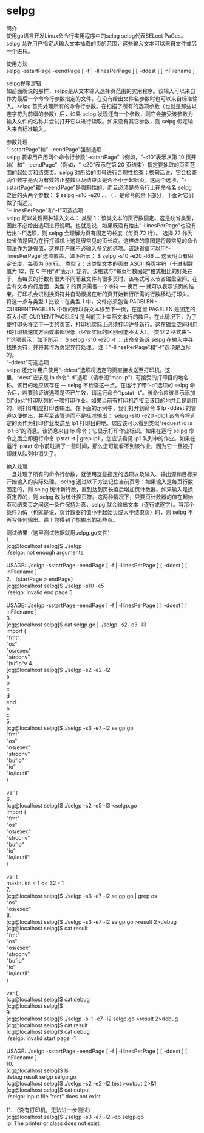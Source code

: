 # selpg

简介</br>
使用go语言开发Linux命令行实用程序中的selpg
selpg代表SELect PaGes。selpg 允许用户指定从输入文本抽取的页的范围，这些输入文本可以来自文件或另一个进程。

使用方法</br>
selpg -sstartPage -eendPage [ -f | -llinesPerPage ] [ -ddest ] [ inFilename ]

selpg程序逻辑</br>
如前面所说的那样，selpg是从文本输入选择页范围的实用程序。该输入可以来自作为最后一个命令行参数指定的文件，在没有给出文件名参数时也可以来自标准输入。selpg 首先处理所有的命令行参数。在扫描了所有的选项参数（也就是那些以连字符为前缀的参数）后，如果 selpg 发现还有一个参数，则它会接受该参数为输入文件的名称并尝试打开它以进行读取。如果没有其它参数，则 selpg 假定输入来自标准输入。

参数处理</br>
“-sstartPage”和“--eendPage”强制选项：</br>
selpg 要求用户用两个命令行参数“-sstartPage”（例如，“-s10”表示从第 10 页开始）和“--eendPage”（例如，“-e20”表示在第 20 页结束）指定要抽取的页面范围的起始页和结束页。selpg 对所给的页号进行合理性检查；换句话说，它会检查两个数字是否为有效的正整数以及结束页是否不小于起始页。这两个选项，“-sstartPage”和“--eendPage”是强制性的，而且必须是命令行上在命令名 selpg 之后的头两个参数：
$ selpg -s10 -e20 ...
（... 是命令的余下部分，下面对它们做了描述）。
</br>“-llinesPerPage”和“-f”可选选项：</br>
selpg 可以处理两种输入文本：
类型 1：该类文本的页行数固定。这是缺省类型，因此不必给出选项进行说明。也就是说，如果既没有给出“-llinesPerPage”也没有给出“-f”选项，则 selpg 会理解为页有固定的长度（每页 72 行）。
选择 72 作为缺省值是因为在行打印机上这是很常见的页长度。这样做的意图是将最常见的命令用法作为缺省值，这样用户就不必输入多余的选项。该缺省值可以用“-llinesPerPage”选项覆盖，如下所示：
$ selpg -s10 -e20 -l66 ...
这表明页有固定长度，每页为 66 行。
类型 2：该类型文本的页由 ASCII 换页字符（十进制数值为 12，在 C 中用“\f”表示）定界。该格式与“每页行数固定”格式相比的好处在于，当每页的行数有很大不同而且文件有很多页时，该格式可以节省磁盘空间。在含有文本的行后面，类型 2 的页只需要一个字符 ― 换页 ― 就可以表示该页的结束。打印机会识别换页符并自动根据在新的页开始新行所需的行数移动打印头。
将这一点与类型 1 比较：在类型 1 中，文件必须包含 PAGELEN - CURRENTPAGELEN 个新的行以将文本移至下一页，在这里 PAGELEN 是固定的页大小而 CURRENTPAGELEN 是当前页上实际文本行的数目。在此情况下，为了使打印头移至下一页的页首，打印机实际上必须打印许多新行。这在磁盘空间利用和打印机速度方面效率都很低（尽管实际的区别可能不太大）。
类型 2 格式由“-f”选项表示，如下所示：
$ selpg -s10 -e20 -f ...
该命令告诉 selpg 在输入中寻找换页符，并将其作为页定界符处理。
注：“-llinesPerPage”和“-f”选项是互斥的。
</br>“-ddest”可选选项：</br>
selpg 还允许用户使用“-ddest”选项将选定的页直接发送至打印机。这里，“dest”应该是 lp 命令“-d”选项（请参阅“man lp”）可接受的打印目的地名称。该目的地应该存在 ― selpg 不检查这一点。在运行了带“-d”选项的 selpg 命令后，若要验证该选项是否已生效，请运行命令“lpstat -t”。该命令应该显示添加到“dest”打印队列的一项打印作业。如果当前有打印机连接至该目的地并且是启用的，则打印机应打印该输出。在下面的示例中，我们打开到命令
$ lp -ddest
的管道以便输出，并写至该管道而不是标准输出：
selpg -s10 -e20 -dlp1
该命令将选定的页作为打印作业发送至 lp1 打印目的地。您应该可以看到类似“request id is lp1-6”的消息。该消息来自 lp 命令；它显示打印作业标识。如果在运行 selpg 命令之后立即运行命令 lpstat -t | grep lp1 ，您应该看见 lp1 队列中的作业。如果在运行 lpstat 命令前耽搁了一些时间，那么您可能看不到该作业，因为它一旦被打印就从队列中消失了。

输入处理</br>
一旦处理了所有的命令行参数，就使用这些指定的选项以及输入、输出源和目标来开始输入的实际处理。
selpg 通过以下方法记住当前页号：如果输入是每页行数固定的，则 selpg 统计新行数，直到达到页长度后增加页计数器。如果输入是换页定界的，则 selpg 改为统计换页符。这两种情况下，只要页计数器的值在起始页和结束页之间这一条件保持为真，selpg 就会输出文本（逐行或逐字）。当那个条件为假（也就是说，页计数器的值小于起始页或大于结束页）时，则 selpg 不再写任何输出。瞧！您得到了想输出的那些页。

测试结果（这里测试数据就用selpg.go文件）</br>
1.</br>
[cg@localhost selpg]$ ./selgp</br>
./selgp: not enough arguments</br>
</br>
USAGE: ./selgp -sstartPage -eendPage [ -f | -llinesPerPage ] [ -ddest ] [ inFilename ]</br>
2. （startPage > endPage）</br>
[cg@localhost selpg]$ ./selgp -s10 -e5</br>
./selgp: invalid end page 5</br>
</br>
USAGE: ./selgp -sstartPage -eendPage [ -f | -llinesPerPage ] [ -ddest ] [ inFilename ]</br>
3.</br>
[cg@localhost selpg]$ cat selgp.go | ./selgp -s2 -e3 -l3</br>
import (</br>
	"fmt"</br>
	"os"</br>
	"os/exec"</br>
	"strconv"</br>
	"bufio"v
4.</br>
[cg@localhost selpg]$ ./selgp -s2 -e2 -l2</br>
a</br>
b</br>
c</br>
d</br>
end</br>
b</br>
c</br>
5.</br>
[cg@localhost selpg]$ ./selgp -s3 -e7 -l2 selgp.go </br>
	"fmt"</br>
	"os"</br>
	"os/exec"</br>
	"strconv"</br>
	"bufio"</br>
	"io"</br>
	"io/ioutil"</br>
)</br>
</br>
var (</br>
6.</br>
[cg@localhost selpg]$ ./selgp -s2 -e5 -l3 <selgp.go</br>
import (</br>
        "fmt"</br>
        "os"</br>
        "os/exec"</br>
        "strconv"</br>
        "bufio"</br>
        "io"</br>
        "io/ioutil"</br>
)</br>
</br>
var (</br>
        maxInt int = 1 << 32 - 1</br>
7.</br>
[cg@localhost selpg]$ ./selgp -s3 -e7 -l2 selgp.go | grep os</br>
	"os"</br>
	"os/exec"</br>
8.</br>
[cg@localhost selpg]$ ./selgp -s3 -e7 -l2 selgp.go >result 2>debug </br>
[cg@localhost selpg]$ cat result </br>
	"fmt"</br>
	"os"</br>
	"os/exec"</br>
	"strconv"</br>
	"bufio"</br>
	"io"</br>
	"io/ioutil"</br>
)</br>
</br>
var (</br>
[cg@localhost selpg]$ cat debug</br> 
[cg@localhost selpg]$ </br>
9.</br>
[cg@localhost selpg]$ ./selgp -s-1 -e7 -l2 selgp.go >result 2>debug </br>
[cg@localhost selpg]$ cat result </br>
[cg@localhost selpg]$ cat debug </br>
./selgp: invalid start page -1</br>
</br>
USAGE: ./selgp -sstartPage -eendPage [ -f | -llinesPerPage ] [ -ddest ] [ inFilename ]</br>
10.</br>
[cg@localhost selpg]$ ls</br>
debug  result  selgp  selgp.go</br>
[cg@localhost selpg]$ ./selgp -s2 -e2 -l2 test >output 2>&1</br>
[cg@localhost selpg]$ cat output </br>
./selgp: input file "test" does not exist</br>
</br>
11. （没有打印机，无法进一步测试）</br>
[cg@localhost selpg]$ ./selgp -s3 -e7 -l2 -dp selgp.go </br>
lp: The printer or class does not exist.</br>

